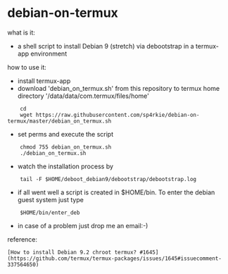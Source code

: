 # debian-on-termux

what is it:

- a shell script to install Debian 9 (stretch) via debootstrap in a termux-app environment

how to use it:

- install termux-app 
- download 'debian_on_termux.sh' from this repository to termux home directory '/data/data/com.termux/files/home'
```
    cd
    wget https://raw.githubusercontent.com/sp4rkie/debian-on-termux/master/debian_on_termux.sh
```
- set perms and execute the script
```
    chmod 755 debian_on_termux.sh
    ./debian_on_termux.sh
```
- watch the installation process by
```
    tail -F $HOME/deboot_debian9/debootstrap/debootstrap.log
```
- if all went well a script is created in $HOME/bin. To enter the debian guest system just type
```
    $HOME/bin/enter_deb
```
- in case of a problem just drop me an email:-)

reference:

    [How to install Debian 9.2 chroot termux? #1645](https://github.com/termux/termux-packages/issues/1645#issuecomment-337564650)
